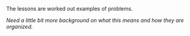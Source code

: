The lessons are worked out examples of problems.

_Need a little bit more background on what this means and how they are organized._
 
